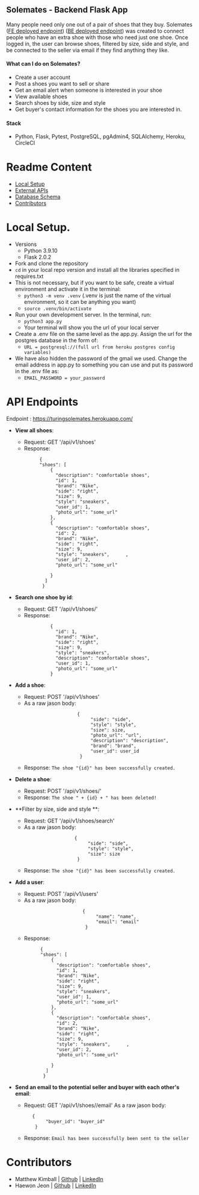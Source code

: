 ## Solemates - Backend Flask App

Many people need only one out of a pair of shoes that they buy. Solemates ([FE deployed endpoint](https://komodo-frontend.herokuapp.com)) ([BE deployed endpoint](https://turingsolemates.herokuapp.com/)) was created to connect people who have an extra shoe with those who need just one shoe. Once logged in, the user can browse shoes, filtered by size, side and style, and be connected to the seller via email if they find anything they like.    

#### What can I do on Solemates?
  - Create a user account
  - Post a shoes you want to sell or share
  - Get an email alert when someone is interested in your shoe
  - View available shoes
  - Search shoes by side, size and style
  - Get buyer's contact information for the shoes you are interested in.

#### Stack
- Python, Flask, Pytest, PostgreSQL, pgAdmin4, SQLAlchemy, Heroku, CircleCI


# Readme Content
- [Local Setup](#local-setup)
- [External APIs](#external-apis)
- [Database Schema](#database-schema)
- [Contributors](#contributors)

# Local Setup.
- Versions
  - Python 3.9.10
  - Flask 2.0.2
- Fork and clone the repository
- `cd` in your local repo version and install all the libraries specified in requires.txt
- This is not necessary, but if you want to be safe, create a virtual environment and activate it in the terminal:
  - `python3 -m venv .venv` (.venv is just the name of the virtual environment, so it can be anything you want)
  - `source .venv/bin/activate`
- Run your own development server. In the terminal, run:
  - `python3 app.py`
  - Your terminal will show you the url of your local server 
- Create a .env file on the same level as the app.py. Assign the url for the postgres database in the form of:
  - `URL = postgresql://(full url from heroku postgres config variables)`
- We have also hidden the password of the gmail we used. Change the email address in app.py to something you can use and put its password in the .env file as:
  - `EMAIL_PASSWORD = your_password`


# API Endpoints
Endpoint : https://turingsolemates.herokuapp.com/

  - **View all shoes**: 
    - Request: GET '/api/v1/shoes'
    - Response:
     ```
              {
              "shoes": [
                  {
                    "description": "comfortable shoes",
                    "id": 1,
                    "brand": "Nike",
                    "side": "right",
                    "size": 9,
                    "style": "sneakers",
                    "user_id": 1,
                    "photo_url": "some_url"
                  },
                  {
                    "description": "comfortable shoes",
                    "id": 2,
                    "brand": "Nike",
                    "side": "right",
                    "size": 9,
                    "style": "sneakers",      ,
                    "user_id": 2,
                    "photo_url": "some_url"
         
                  }
                ]
               }
      ```
 - **Search one shoe by id**: 
    - Request: GET '/api/v1/shoes/<id>'
    - Response:
     ```
                  {
                    "id": 1,
                    "brand": "Nike",
                    "side": "right",
                    "size": 9,
                    "style": "sneakers",
                    "description": "comfortable shoes",
                    "user_id": 1,
                    "photo_url": "some_url"
                  }
    ```
  
 - **Add a shoe**: 
    - Request: POST '/api/v1/shoes'
     - As a raw jason body: 
      ```
                             {
                                  "side": "side",
                                  "style": "style",
                                  "size": size,
                                  "photo_url": "url",
                                  "description": "description",
                                  "brand": "brand",
                                  "user_id": user_id
                              }
      ```
    - Response:
       `The shoe "{id}" has been successfully created.`
  
  - **Delete a shoe**: 
    - Request: POST '/api/v1/shoes/<id>'
    - Response:
       `The shoe " + {id} + " has been deleted!`
  
  - **Filter by size, side and style **: 
    - Request: GET '/api/v1/shoes/search'
     - As a raw jason body: 
     ```
                           {
                                "side": "side",
                                "style": "style",
                                "size": size
                            }
     ```
    - Response:
      `The shoe "{id}" has been successfully created.`
  
  
  - **Add a user**: 
    - Request: POST '/api/v1/users'
     - As a raw jason body:
    ```
                             {
                                  "name": "name",
                                  "email": "email"
                              }
    ```
    - Response:
        ```
              {
              "shoes": [
                  {
                    "description": "comfortable shoes",
                    "id": 1,
                    "brand": "Nike",
                    "side": "right",
                    "size": 9,
                    "style": "sneakers",
                    "user_id": 1,
                    "photo_url": "some_url"
                  },
                  {
                    "description": "comfortable shoes",
                    "id": 2,
                    "brand": "Nike",
                    "side": "right",
                    "size": 9,
                    "style": "sneakers",      ,
                    "user_id": 2,
                    "photo_url": "some_url"
         
                  }
                ]
               }
      ```
  
  
  - **Send an email to the potential seller and buyer with each other's email**: 
    - Request: GET '/api/v1/shoes/<id>/email'
        As a raw jason body: 
        ```
           {
                "buyer_id": "buyer_id"
            }
        ```
     - Response:
      `Email has been successfully been sent to the seller`
  

# Contributors
- Matthew Kimball  |  [Github](https://github.com/mekimball)   |   [LinkedIn](https://www.linkedin.com/in/mekimba)
- Haewon Jeon      |  [Github](https://github.com/haewonito)   |   [LinkedIn](linkedin.com/in/haewonito)


